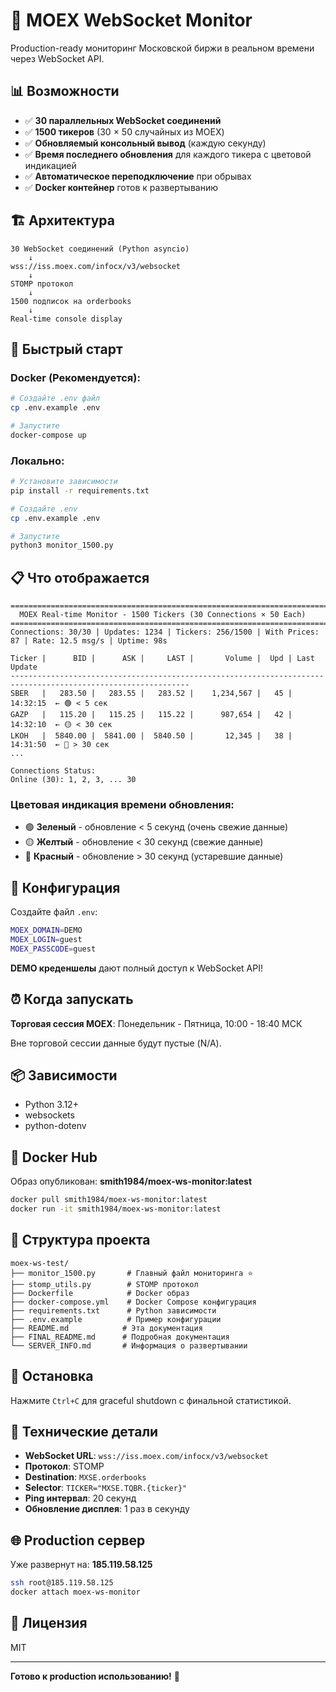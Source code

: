 # 🚀 MOEX WebSocket Monitor

Production-ready мониторинг Московской биржи в реальном времени через WebSocket API.

## 📊 Возможности

- ✅ **30 параллельных WebSocket соединений**
- ✅ **1500 тикеров** (30 × 50 случайных из MOEX)
- ✅ **Обновляемый консольный вывод** (каждую секунду)
- ✅ **Время последнего обновления** для каждого тикера с цветовой индикацией
- ✅ **Автоматическое переподключение** при обрывах
- ✅ **Docker контейнер** готов к развертыванию

## 🏗️ Архитектура

```
30 WebSocket соединений (Python asyncio)
    ↓
wss://iss.moex.com/infocx/v3/websocket
    ↓
STOMP протокол
    ↓
1500 подписок на orderbooks
    ↓
Real-time console display
```

## 🚀 Быстрый старт

### Docker (Рекомендуется):

```bash
# Создайте .env файл
cp .env.example .env

# Запустите
docker-compose up
```

### Локально:

```bash
# Установите зависимости
pip install -r requirements.txt

# Создайте .env
cp .env.example .env

# Запустите
python3 monitor_1500.py
```

## 📋 Что отображается

```
==============================================================================================================
  MOEX Real-time Monitor - 1500 Tickers (30 Connections × 50 Each)
==============================================================================================================
Connections: 30/30 | Updates: 1234 | Tickers: 256/1500 | With Prices: 87 | Rate: 12.5 msg/s | Uptime: 98s

Ticker |      BID |      ASK |     LAST |       Volume |  Upd | Last Update
--------------------------------------------------------------------------------------------------------------
SBER   |   283.50 |   283.55 |   283.52 |    1,234,567 |   45 | 14:32:15  ← 🟢 < 5 сек
GAZP   |   115.20 |   115.25 |   115.22 |      987,654 |   42 | 14:32:10  ← 🟡 < 30 сек
LKOH   |  5840.00 |  5841.00 |  5840.50 |       12,345 |   38 | 14:31:50  ← 🔴 > 30 сек
...

Connections Status:
Online (30): 1, 2, 3, ... 30
```

### Цветовая индикация времени обновления:

- 🟢 **Зеленый** - обновление < 5 секунд (очень свежие данные)
- 🟡 **Желтый** - обновление < 30 секунд (свежие данные)
- 🔴 **Красный** - обновление > 30 секунд (устаревшие данные)

## 🔑 Конфигурация

Создайте файл `.env`:

```bash
MOEX_DOMAIN=DEMO
MOEX_LOGIN=guest
MOEX_PASSCODE=guest
```

**DEMO креденшелы** дают полный доступ к WebSocket API!

## ⏰ Когда запускать

**Торговая сессия MOEX**: Понедельник - Пятница, 10:00 - 18:40 МСК

Вне торговой сессии данные будут пустые (N/A).

## 📦 Зависимости

- Python 3.12+
- websockets
- python-dotenv

## 🐳 Docker Hub

Образ опубликован: **smith1984/moex-ws-monitor:latest**

```bash
docker pull smith1984/moex-ws-monitor:latest
docker run -it smith1984/moex-ws-monitor:latest
```

## 📁 Структура проекта

```
moex-ws-test/
├── monitor_1500.py       # Главный файл мониторинга ⭐
├── stomp_utils.py        # STOMP протокол
├── Dockerfile            # Docker образ
├── docker-compose.yml    # Docker Compose конфигурация
├── requirements.txt      # Python зависимости
├── .env.example          # Пример конфигурации
├── README.md            # Эта документация
├── FINAL_README.md      # Подробная документация
└── SERVER_INFO.md       # Информация о развертывании
```

## 🛑 Остановка

Нажмите `Ctrl+C` для graceful shutdown с финальной статистикой.

## 📝 Технические детали

- **WebSocket URL**: `wss://iss.moex.com/infocx/v3/websocket`
- **Протокол**: STOMP
- **Destination**: `MXSE.orderbooks`
- **Selector**: `TICKER="MXSE.TQBR.{ticker}"`
- **Ping интервал**: 20 секунд
- **Обновление дисплея**: 1 раз в секунду

## 🌐 Production сервер

Уже развернут на: **185.119.58.125**

```bash
ssh root@185.119.58.125
docker attach moex-ws-monitor
```

## 📄 Лицензия

MIT

---

**Готово к production использованию!** 🎊

